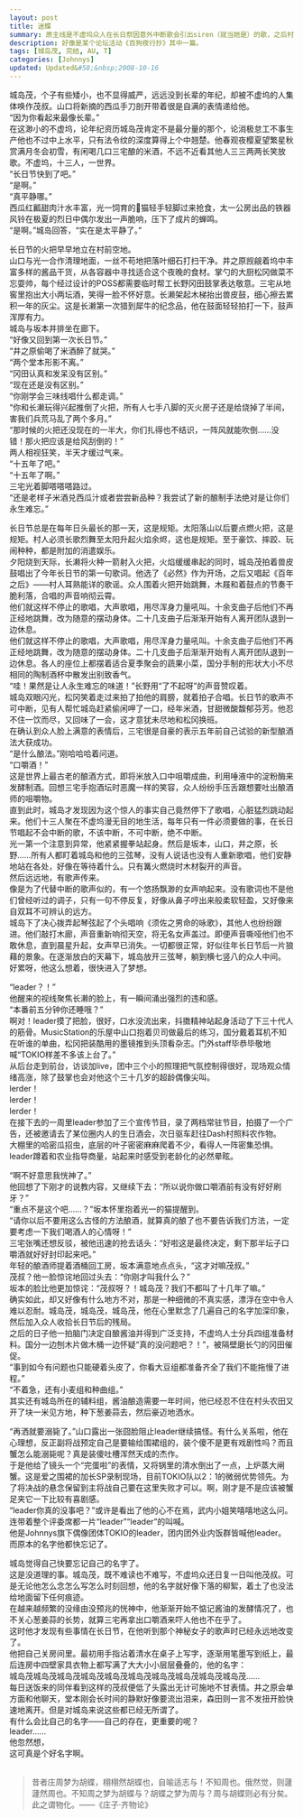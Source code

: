 ```yaml
---
layout: post
title: 迷蝶
summary: 原主线是不虚坞众人在长日祭因意外中断歌会引出siren（就当她是）的歌，之后村人开始各自遭遇异常。leader这篇则是借庄周的意想，记忆与现代错乱最后失去名字，大概是这样的吧。
description: 好像是某个论坛活动《百狗夜行抄》其中一篇。
tags: [城岛茂, 完结, AU, T]
categories: [Johnnys]
updated: Updated&#58;&nbsp;2008-10-16 
---
```


城岛茂，个子有些矮小，也不显得威严，远远没到长辈的年纪，却被不虚坞的人集体唤作茂叔。山口将新摘的西瓜手刀剖开带着很是自满的表情递给他。  
“因为你看起来最像长辈。”  
在这渺小的不虚坞，论年纪资历城岛茂肯定不是最分量的那个，论消极怠工不事生产他也不过中上水平，只有法令纹的深度算得上个中翘楚。他春观夜樱夏望繁星秋赏满月冬会初雪，有闲喝几口三宅酿的米酒，不远不近看其他人三三两两长笑放歌。不虚坞，十三人，一世界。  
“长日节快到了吧。”  
“是啊。”  
“真平静哪。”  
西瓜红瓤甜肉汁水丰富，光一饲育的猫轻手轻脚过来抢食，太一公房出品的铁器风铃在极夏的烈日中偶尔发出一声脆响，压下了成片的蝉鸣。  
“是啊。”城岛回答，“实在是太平静了。”  
  
长日节的火把早早地立在村前空地。  
山口与光一合作清理地面，一丝不苟地把落叶细石打扫干净。井之原觊觎着坞中丰富多样的酱品干货，从各容器中寻找适合这个夜晚的食材。掌勺的大厨松冈做菜不忘耍帅，每个经过设计的POSS都需要临时帮工长野冈田鼓掌表达敬意。三宅从地窖里抱出大小两坛酒，笑得一脸不怀好意。长濑架起木梯抬出兽皮鼓，细心擦去累积一年的灰尘。这是长濑第一次猎到犀牛的纪念品，他在鼓面轻轻拍打一下，鼓声浑厚有力。  
城岛与坂本并排坐在廊下。  
“好像又回到第一次长日节。”  
“井之原偷喝了米酒醉了就哭。”  
“两个堂本形影不离。”  
“冈田认真和发呆没有区别。”  
“现在还是没有区别。”  
“你刚学会三味线唱什么都走调。”  
“你和长濑玩得兴起推倒了火把，所有人七手八脚的灭火房子还是给烧掉了半间，害我们兵荒马乱了两个多月。”  
“那时候的火把还没现在的一半大，你们扎得也不结识，一阵风就能吹倒……没错！那火把应该是给风刮倒的！”  
两人相视狂笑，半天才缓过气来。  
“十五年了吧。”  
“十五年了啊。”  
三宅光着脚嗒嗒嗒路过。  
“还是老样子米酒兑西瓜汁或者尝尝新品种？我尝试了新的酿制手法绝对是让你们永生难忘。”  
  
长日节总是在每年日头最长的那一天，这是规矩。太阳落山以后要点燃火把，这是规矩。村人必须长歌烈舞至太阳升起火焰余烬，这也是规矩。至于豪饮、摔跤、玩闹种种，都是附加的消遣娱乐。  
夕阳烧到天际，长濑将火种一箭射入火把，火焰缓缓串起的同时，城岛茂拍着兽皮鼓唱出了今年长日节的第一句歌词。他选了《必然》作为开场，之后又唱起《百年之后》——村人耳熟能详的歌谣。众人围着火把开始跳舞，木屐和着鼓点的节奏干脆利落，合唱的声音响彻云霄。  
他们就这样不停止的歌唱，大声歌唱，用尽浑身力量吼叫。十余支曲子后他们不再正经地跳舞，改为随意的摆动身体。二十几支曲子后渐渐开始有人离开团队退到一边休息。  
他们就这样不停止的歌唱，大声歌唱，用尽浑身力量吼叫。十余支曲子后他们不再正经地跳舞，改为随意的摆动身体。二十几支曲子后渐渐开始有人离开团队退到一边休息。各人的座位上都摆着适合夏季聚会的蔬果小菜，国分手制的形状大小不尽相同的陶制酒杯中散发出别致香气。  
“哇！果然是让人永生难忘的味道！”长野用“了不起呀”的声音赞叹着。  
城岛双眼闪光，松冈笑着走过来拍了拍他的肩膀，就着拍子合唱。长日节的歌声不可中断，见有人帮忙城岛赶紧偷闲呷了一口，经年米酒，甘甜微酸馥郁芬芳。他忍不住一饮而尽，又回味了一会，这才意犹未尽地和松冈换班。  
在确认到众人脸上满意的表情后，三宅很是自豪的表示五年前自己试验的新型酿酒法大获成功。  
“是什么酿法。”刚哈哈哈着问道。  
“口嚼酒！”  
这是世界上最古老的酿酒方式，即将米放入口中咀嚼成曲，利用唾液中的淀粉酶来发酵制酒。回想三宅手抱酒坛时恶魔一样的笑容，众人纷纷手压舌跟想要吐出酿酒师的咀嚼物。  
直到此时，城岛才发现因为这个惊人的事实自己竟然停下了歌唱，心脏猛烈跳动起来。他们十三人聚在不虚坞漫无目的地生活，每年只有一件必须要做的事，在长日节唱起不会中断的歌，不该中断，不可中断，绝不中断。  
光一第一个注意到异常，他紧紧握拳站起身。然后是坂本，山口，井之原，长野……所有人都盯着城岛和他的三弦琴，没有人说话也没有人重新歌唱，他们安静地站在各处，好像在等待着什么。只有篝火燃烧时木材裂开的声音。  
然后远远地，有歌声传来。  
像是为了代替中断的歌声似的，有一个悠扬飘渺的女声响起来。没有歌词也不是他们曾经听过的调子，只有一句不停反复，好像从鼻子哼出来般柔软轻盈，又好像来自双耳不可辨认的远方。  
城岛下了决心拨弄起琴弦起了个头唱响《须佐之男命的咏歌》，其他人也纷纷跟进。他们敲打木廊，声音重新响彻天空，将无名女声盖过。即便声音嘶哑他们也不敢休息，直到晨星升起，女声早已消失。一切都很正常，好似往年长日节后一片狼藉的景象。在逐渐放白的天幕下，城岛放开三弦琴，躺到横七竖八的众人中间。  
好累呀，他这么想着，很快进入了梦想。  
  
“leader？！”  
他醒来的视线聚焦长濑的脸上，有一瞬间涌出强烈的违和感。  
“本番前五分钟你还睡哦？”  
啊对！leader摸了把脸，很好，口水没流出来，抖擞精神站起身活动了下三十代人的筋骨。MusicStation的乐屋中山口抱着贝司做最后的练习，国分戴着耳机不知在听谁的单曲，松冈把装酷用的墨镜推到头顶看杂志。门外staff毕恭毕敬地喊“TOKIO样差不多该上台了。”  
从后台走到前台，访谈加live，团中三个小的照理把气氛控制得很好，现场观众情绪高涨，除了鼓掌也会对他这个三十几岁的超龄偶像尖叫。  
lerder！  
lerder！  
lerder！  
在接下去的一周里leader参加了三个宣传节目，录了两档常驻节目，拍摄了一个广告，还被邀请去了某位圈内人的生日酒会，次日驱车赶往Dash村照料农作物。  
大棚里的哈密瓜招虫，底层的叶子密密麻麻爬着不少，看得人一阵密集恐惧。leader蹲着和农业指导商量，站起来时感受到老龄化的必然晕眩。  
  
“啊不好意思我恍神了。”  
他回想了下刚才的说教内容，又继续下去：“所以说你做口嚼酒前有没有好好刷牙？”  
“重点不是这个吧……？”坂本怀里抱着光一的猫提醒到。  
“请你以后不要用这么古怪的方法酿酒，就算真的酿了也不要告诉我们方法，一定要考虑一下我们喝酒人的心情呀！”  
三宅张嘴还想反驳，被他迅速的抢去话头：“好啦这是最终决定，剩下那半坛子口嚼酒就好好封印起来吧。”  
年轻的酿酒师提着酒桶回工房，坂本满意地点点头，“这才对嘛茂叔。”  
茂叔？他一脸惊诧地回过头去：“你刚才叫我什么？”  
坂本的脸比他更加惊诧：“茂叔呀？！城岛茂？我们不都叫了十几年了嘛。”  
确实如此，却又好像有什么地方不对，那是一种细微的不真实感，漂浮在空中令人难以忍耐。城岛茂，城岛茂，城岛茂，他在心里默念了几遍自己的名字加深印象，然后加入众人收拾长日节后的残局。  
之后的日子他一拍脑门决定自酿酱油并得到广泛支持，不虚坞人士分兵四组准备材料。国分一边刨木片做木桶一边怀疑“真的没问题吧？！”，被隔壁磨长勺的冈田催促。  
“事到如今有问题也只能硬着头皮了，你看大豆组都准备齐全了我们不能拖慢了进程。”  
“不着急，还有小麦组和种曲组。”  
其实还有城岛所在的辅料组，酱油酿造需要一年时间，他已经忍不住在村头农田又开了块一米见方地，种下葱姜蒜去，然后豪迈地洒水。  
  
“再洒就要溺毙了。”山口露出一张囧脸阻止leader继续搞怪。有什么关系啦，他在心理想，反正副将战预定自己是要输给围裙组的，装个傻不是更有戏剧性吗？而且蟹怎么能溺毙呢？真是装傻吐槽浑然天成的杰作。  
于是他给了镜头一个“完蛋啦”的表情，又将锅里的清水倒出了一点，上炉蒸大闸蟹。这是爱之围裙的加长SP录制现场，目前TOKIO队以2：1的微弱优势领先。为了将决战的悬念保留到主将战自己要在这里失败才可以。啊，刚才是不是应该被蟹足夹它一下比较有喜剧感。  
“leader你真的没事吧？”或许是看出了他的心不在焉，武内小姐笑嘻嘻地这么问。连带着整个评委席都一片“leader”“leader”的叫喊。  
他是Johnnys旗下偶像团体TOKIO的leader，团内团外业内饭群皆喊他leader。而原本的名字他都快忘记了。  
  
城岛觉得自己快要忘记自己的名字了。  
这是没道理的事。城岛茂，既不难读也不难写，不虚坞众还日复一日叫他茂叔。可是无论他怎么念怎么写怎么时刻回想，他的名字就好像下落的柳絮，着土了也没法给地面留下任何痕迹。  
在越来越频繁的没缘由没预兆的恍神中，他渐渐开始不惦记酱油的发酵情况了，也不关心葱姜蒜的长势，就算三宅再拿出口嚼酒来吓人他也不在乎了。  
这时他才发现有些事情在长日节，在他听到那个神秘女子的歌声时已经永远地改变了。  
他把自己关房间里。最初用手指沾着清水在桌子上写字，逐渐用笔墨写到纸上，最后连房中四壁家具衣物上都写满了大大小小层层叠叠的，他的名字：  
城岛茂城岛茂城岛茂城岛茂城岛茂城岛茂城岛茂城岛茂城岛茂城岛茂……  
每日送饭来的同伴看到这样的茂叔便低了头露出无计可施地不甘表情。井之原会单方面和他聊天，堂本刚会长时间的静默好像要流出泪来，森田则一言不发扭开脸快速地离开。但是对城岛来说这些都已经无所谓了。  
有什么会比自己的名字——自己的存在，更重要的呢？  
leader……  
他忽然想，  
这可真是个好名字啊。  
<br>  

> 昔者庄周梦为胡蝶，栩栩然胡蝶也，自喻适志与！不知周也。俄然觉，则蘧蘧然周也。不知周之梦为胡蝶与？胡蝶之梦为周与？周与胡蝶则必有分矣。此之谓物化。——《庄子·齐物论》  

